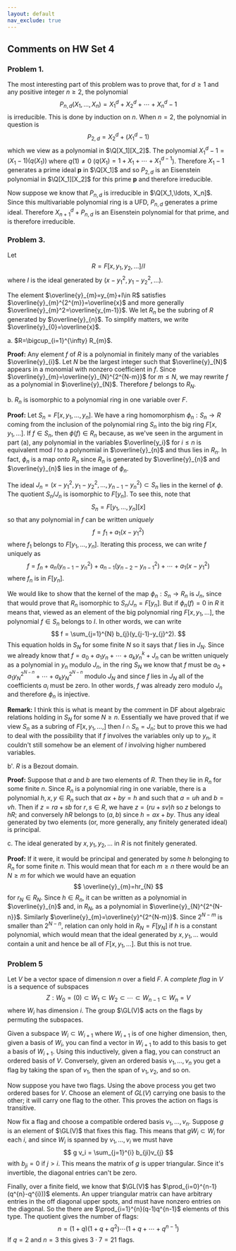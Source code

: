 ```yaml
---
layout: default
nav_exclude: true
---
```


## Comments on HW Set 4

### Problem 1.

The most interesting part of this problem was to prove that, for $d\ge 1$ and any positive integer $n\ge 2$,
the polynomial
$$
P_{n,d}(X_1,\ldots, X_n)=X_1^{d}+X_{2}^{d}+\cdots+X_{n}^{d}-1
$$
is irreducible.  This is done by induction on $n$.  When $n=2$, the polynomial in question
is
$$
P_{2,d}=X_2^{d}+(X_1^{d}-1)
$$
which we view as a polynomial in $\Q[X_1][X_2]$.  The polynomial $X_1^d-1=(X_1-1)(q(X_1))$ where $q(1)\not=0$
($q(X_1)=1+X_1+\cdots+X_1^{d-1}$). Therefore $X_1-1$ generates a prime ideal $\mathbf{p}$ in $\Q[X_1]$ and so $P_{2,d}$ is an Eisenstein polynomial in $\Q[X_1][X_2]$ for this prime $\mathbf{p}$ and therefore irreducible.

Now suppose we know that $P_{n,d}$ is irreducible in $\Q[X_1,\ldots, X_n]$.  Since this multivariable polynomial ring is a UFD, $P_{n,d}$ generates a prime ideal.  Therefore $X_{n+1}^d+P_{n,d}$ is an Eisenstein polynomial
for that prime, and is therefore irreducible.

### Problem 3. 

Let 
$$
R=F[x,y_1,y_2,\ldots]/I 
$$
where $I$ is the ideal generated by $(x-y_1^2, y_1-y_2^2,\ldots)$.   

The element $\overline{y}_{m}=y_{m}+I\in R$ satisfies $\overline{y}_{m}^{2^{m}}=\overline{x}$ and more generally $\overline{y}_{m}^2=\overline{y_{m-1}}$. We let $R_{n}$ be the subring
of $R$ generated by $\overline{y}_{n}$.  To simplify matters, we write $\overline{y}_{0}=\overline{x}$. 

a.  $R=\bigcup_{i=1}^{\infty} R_{m}$.

**Proof:** Any element $f$ of $R$ is a polynomial in finitely many of the variables $\overline{y}_{i}$.  Let $N$ be the largest integer such that $\overline{y}_{N}$ appears in a monomial
with nonzero coefficient in $f$.  Since $\overline{y}_{m}=\overline{y}_{N}^{2^{N-m}}$ for $m\le N$, we may rewrite $f$ as a polynomial in $\overline{y}_{N}$.  Therefore $f$ belongs to $R_{N}$. 

b.  $R_{n}$ is isomorphic to  a polynomial ring in one variable over $F$.

**Proof:** Let $S_{n}=F[x,y_1,\ldots, y_n]$.  We have a ring homomorphism $\phi_{n}:S_{n}\to R$ coming from the inclusion of the polynomial ring $S_{n}$ into the big ring $F[x,y_1,\ldots]$. 
If $f\in S_{n}$, then $\phi(f)\in R_{n}$ because, as we've seen in the argument in part (a), any polynomial in the variables $\overline{y_i}$ for $i\le n$ is equivalent mod $I$ to a polynomial
in $\overline{y}_{n}$ and thus lies in $R_{n}$.  In fact, $\phi_n$ is a map *onto* $R_{n}$ since $R_{n}$ is generated by $\overline{y}_{n}$ and $\overline{y}_{n}$ lies in the image of $\phi_n$.

The ideal $J_{n}=(x-y_1^2,y_1-y_2^2,\ldots, y_{n-1}-y_{n}^2)\subset S_{n}$ lies in the kernel of $\phi$. The quotient $S_{n}/J_{n}$ is isomorphic to $F[y_{n}]$.  To see this, note that
$$
S_{n}=F[y_1,\ldots,y_n][x]
$$
so that any polynomial in $f$ can be written *uniquely*
$$
f=f_{1}+a_1(x-y_1^2)
$$
where $f_{1}$ belongs to $F[y_1,\ldots, y_n]$.  Iterating this process, we can write $f$ uniquely as
$$
f=f_{n}+a_{n}(y_{n-1}-y_{n}^2)+a_{n-1}(y_{n-2}-y_{n-1}^2)+\cdots+a_{1}(x-y_1^2)
$$
where $f_{n}$ is in $F[y_n]$.  

We would like to show that the kernel of the map $\phi_{n}:S_{n}\to R_{n}$ is $J_{n}$, since that would prove that $R_{n}$  isomorphic to $S_{n}/J_{n}=F[y_{n}]$. 
But if $\phi_n(f)=0$ in $R$ it means that, viewed as an element of the big polynomial ring $F[x,y_1,\ldots]$, the polynomial $f\in S_n$ belongs to $I$.  In other words, we can write
$$
f = \sum_{j=1}^{N} b_{j}(y_{j-1}-y_{j}^2).
$$
This equation holds in $S_{N}$ for some finite $N$ so it says that $f$ lies in $J_{N}$.  Since we already know that $f=a_0+a_1 y_n+\cdots +a_k y_n^k+J_{n}$ can be written uniquely as a polynomial in $y_n$ modulo $J_n$, 
in the ring $S_{N}$ we know that $f$ must be $a_0+a_1y_{N}^{2^{N-n}}+\cdots+a_ky_{N}^{2^{N-n}}$ modulo $J_{N}$ and since $f$ lies in $J_{N}$ all of the coefficients $a_{i}$ must be zero.  In other words,
$f$ was already zero modulo $J_{n}$ and therefore $\phi_n$ is injective.

**Remark:** I think this is what is meant by the comment in DF about algebraic relations holding in $S_{N}$ for some $N\ge n$.  Essentially we have proved that if we view $S_{n}$ as a subring
of $F[x,y_1,\ldots,]$ then $I\cap S_{n}=J_{n}$; but to prove this we had to deal with the possibility that if $f$ involves the variables only up to $y_{n}$, it couldn't still somehow be an element of $I$ involving
higher numbered variables. 

b'. $R$ is a Bezout domain.

**Proof:** Suppose that $a$ and $b$ are two elements of $R$.  Then they lie in $R_{n}$ for some finite $n$.  Since $R_{n}$ is a polynomial ring in one variable, there is a polynomial $h,x,y\in R_{n}$
such that $ax+by=h$ and such that $a=uh$ and $b=vh$.  Then if $z=ra+sb$ for $r,s\in R$, we have $z=(ru+sv)h$ so $z$ belongs to $hR$; and conversely $hR$ belongs to $(a,b)$ since $h=ax+by$.
Thus any ideal generated by two elements (or, more generally, any finitely generated ideal) is principal.

c. The ideal generated by $x,y_1,y_2,\ldots$ in $R$ is not finitely generated.

**Proof:** If it were, it would be principal and generated by some $h$ belonging to $R_{n}$ for some finite $n$.   This would mean that for each $m\ge n$ there would be an $N\ge m$ for which
we would have an equation
$$
\overline{y}_{m}=hr_{N}
$$
for $r_{N}\in R_{N}$.  Since $h\in R_{n}$, it can be written as a polynomial in $\overline{y}_{n}$ and, in $R_{N}$, as a polynomial in $\overline{y}_{N}^{2^{N-n}}$. Similarly
$\overline{y}_{m}=\overline{y}^{2^{N-m}}$.  Since $2^{N-m}$ is smaller than $2^{N-n}$, relation can only hold in $R_{N}=F[y_{N}]$ if $h$ is a constant polynomial, which would mean that
the ideal generated by $x,y_1,\ldots$ would contain a unit and hence be all of $F[x,y_1,\ldots]$.  But this is not true.

### Problem 5

Let $V$ be a vector space of dimension $n$ over a field $F$.  A *complete flag* in $V$ is a sequence
of subspaces
$$
Z: W_{0}=(0)\subset W_1\subset W_2\subset \cdots \subset W_{n-1}\subset W_{n}=V
$$
where $W_{i}$ has dimension $i$. The group $\GL(V)$ acts on the flags by permuting the subspaces.



Given a subspace $W_{i}\subset W_{i+1}$ where $W_{i+1}$ is of one higher dimension, then, given a basis of $W_{i}$,
you can find a vector in $W_{i+1}$ to add to this basis to get a basis of $W_{i+1}$.  Using this inductively, given a flag,
you can construct an ordered basis of $V$.  Conversely, given an ordered basis $v_1,\ldots, v_n$ you get a flag by taking
the span of $v_1$, then the span of $v_1, v_2$, and so on.

Now suppose you have two flags.  Using the above process you get two ordered bases for $V$.  Choose an element of $GL(V)$
carrying one basis to the other; it will carry one flag to the other.  This proves the action on flags is transitive.

Now fix a flag and choose a compatible ordered basis $v_1,\ldots, v_n$.  Suppose $g$ is an element of $\GL(V)$ that fixes this flag.
This means that $gW_i\subset W_i$ for each $i$, and since $W_i$ is spanned by $v_1,\ldots, v_i$ we must have
$$
g v_i = \sum_{j=1}^{i} b_{ji}v_{j}
$$
with $b_{ji}=0$ if $j>i$.  This means the matrix of $g$ is upper triangular.  Since it's invertible, the diagonal entries can't be zero.

Finally, over a finite field, we know that $\GL(V)$ has $\prod_{i=0}^{n-1}(q^{n}-q^{i}))$ elements.  An upper triangular matrix can have arbitrary
entries in the off diagonal upper spots, and must have nonzero entries on the diagonal.  So the there are $\prod_{i=1}^{n}(q-1)q^{n-1}$ elements of this type.
The quotient gives the number of flags:
$$
n=(1+q)(1+q+q^2)\cdots(1+q+\cdots+q^{n-1})
$$
If $q=2$ and $n=3$ this gives $3\cdot 7=21$ flags.

